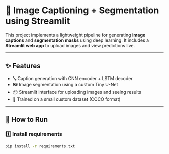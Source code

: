 # 🧠 Image Captioning + Segmentation using Streamlit

This project implements a lightweight pipeline for generating **image captions** and **segmentation masks** using deep learning. It includes a **Streamlit web app** to upload images and view predictions live.

---

## ✨ Features

- 🔤 Caption generation with CNN encoder + LSTM decoder
- 🖼️ Image segmentation using a custom Tiny U-Net
- 📦 Streamlit interface for uploading images and seeing results
- 🧪 Trained on a small custom dataset (COCO format)

---

## 🚀 How to Run

### 1️⃣ Install requirements

```bash
pip install -r requirements.txt

